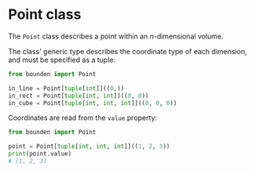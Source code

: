 # Point class

The `Point` class describes a point within an _n_-dimensional volume.

The class' generic type describes the coordinate type of each dimension, and must be specified as a tuple:

```python
from bounden import Point

in_line = Point[tuple[int]]((0,))
in_rect = Point[tuple[int, int]]((0, 0))
in_cube = Point[tuple[int, int, int]]((0, 0, 0))
```

Coordinates are read from the `value` property:

```python
from bounden import Point

point = Point[tuple[int, int, int]]((1, 2, 3))
print(point.value)
# (1, 2, 3)
```
